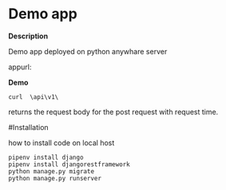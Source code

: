 # Demo app


<!-- Strong -->
__Description__

Demo app deployed on python anywhare server

appurl:

__Demo__

<!-- code blocks -->
```
curl  \api\v1\

```

returns the request body for the post request with request time.


<!-- inline code block -->



#Installation


how to install code on local host

<!-- code blocks -->
```
pipenv install django
pipenv install djangorestframework
python manage.py migrate
python manage.py runserver

```

